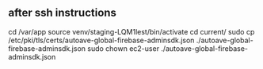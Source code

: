 ## after ssh instructions

cd /var/app
source venv/staging-LQM1lest/bin/activate
cd current/
sudo cp /etc/pki/tls/certs/autoave-global-firebase-adminsdk.json ./autoave-global-firebase-adminsdk.json
sudo chown ec2-user ./autoave-global-firebase-adminsdk.json